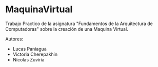 # MaquinaVirtual
Trabajo Practico de la asignatura "Fundamentos de la Arquitectura de Computadoras" sobre la creación de una Maquina Virtual.

Autores:
- Lucas Paniagua
- Victoria Cherepakhin
- Nicolas Zuviria
